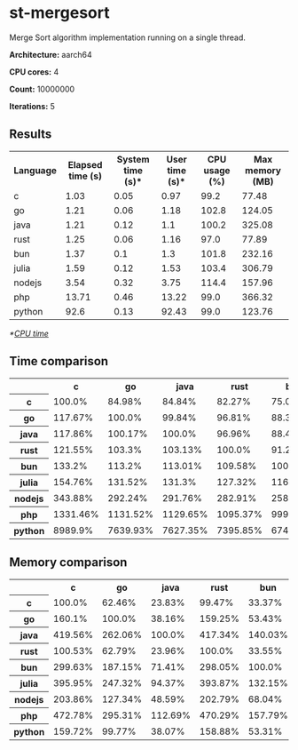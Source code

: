 # st-mergesort

Merge Sort algorithm implementation running on a single thread.

**Architecture:** aarch64

**CPU cores:** 4

**Count:** 10000000

**Iterations:** 5

## Results

<table>
  <tr>
    <th>Language</th>
    <th>Elapsed time (s)</th>
    <th>System time (s)*</th>
    <th>User time (s)*</th>
    <th>CPU usage (%)</th>
    <th>Max memory (MB)</th>
  </tr>
  <tr>
    <td>c</td>
    <td>1.03</td>
    <td>0.05</td>
    <td>0.97</td>
    <td>99.2</td>
    <td>77.48</td>
  </tr>
  <tr>
    <td>go</td>
    <td>1.21</td>
    <td>0.06</td>
    <td>1.18</td>
    <td>102.8</td>
    <td>124.05</td>
  </tr>
  <tr>
    <td>java</td>
    <td>1.21</td>
    <td>0.12</td>
    <td>1.1</td>
    <td>100.2</td>
    <td>325.08</td>
  </tr>
  <tr>
    <td>rust</td>
    <td>1.25</td>
    <td>0.06</td>
    <td>1.16</td>
    <td>97.0</td>
    <td>77.89</td>
  </tr>
  <tr>
    <td>bun</td>
    <td>1.37</td>
    <td>0.1</td>
    <td>1.3</td>
    <td>101.8</td>
    <td>232.16</td>
  </tr>
  <tr>
    <td>julia</td>
    <td>1.59</td>
    <td>0.12</td>
    <td>1.53</td>
    <td>103.4</td>
    <td>306.79</td>
  </tr>
  <tr>
    <td>nodejs</td>
    <td>3.54</td>
    <td>0.32</td>
    <td>3.75</td>
    <td>114.4</td>
    <td>157.96</td>
  </tr>
  <tr>
    <td>php</td>
    <td>13.71</td>
    <td>0.46</td>
    <td>13.22</td>
    <td>99.0</td>
    <td>366.32</td>
  </tr>
  <tr>
    <td>python</td>
    <td>92.6</td>
    <td>0.13</td>
    <td>92.43</td>
    <td>99.0</td>
    <td>123.76</td>
  </tr>
</table>

*\*[CPU time](https://en.wikipedia.org/wiki/CPU_time)*

## Time comparison

<table>
  <tr>
    <th></th>
    <th>c</th>
    <th>go</th>
    <th>java</th>
    <th>rust</th>
    <th>bun</th>
    <th>julia</th>
    <th>nodejs</th>
    <th>php</th>
    <th>python</th>
  </tr>
  <tr>
    <th>c</th>
    <td>100.0%</td>
    <td>84.98%</td>
    <td>84.84%</td>
    <td>82.27%</td>
    <td>75.07%</td>
    <td>64.62%</td>
    <td>29.08%</td>
    <td>7.51%</td>
    <td>1.11%</td>
  </tr>
  <tr>
    <th>go</th>
    <td>117.67%</td>
    <td>100.0%</td>
    <td>99.84%</td>
    <td>96.81%</td>
    <td>88.34%</td>
    <td>76.04%</td>
    <td>34.22%</td>
    <td>8.84%</td>
    <td>1.31%</td>
  </tr>
  <tr>
    <th>java</th>
    <td>117.86%</td>
    <td>100.17%</td>
    <td>100.0%</td>
    <td>96.96%</td>
    <td>88.48%</td>
    <td>76.16%</td>
    <td>34.27%</td>
    <td>8.85%</td>
    <td>1.31%</td>
  </tr>
  <tr>
    <th>rust</th>
    <td>121.55%</td>
    <td>103.3%</td>
    <td>103.13%</td>
    <td>100.0%</td>
    <td>91.25%</td>
    <td>78.54%</td>
    <td>35.35%</td>
    <td>9.13%</td>
    <td>1.35%</td>
  </tr>
  <tr>
    <th>bun</th>
    <td>133.2%</td>
    <td>113.2%</td>
    <td>113.01%</td>
    <td>109.58%</td>
    <td>100.0%</td>
    <td>86.07%</td>
    <td>38.74%</td>
    <td>10.0%</td>
    <td>1.48%</td>
  </tr>
  <tr>
    <th>julia</th>
    <td>154.76%</td>
    <td>131.52%</td>
    <td>131.3%</td>
    <td>127.32%</td>
    <td>116.18%</td>
    <td>100.0%</td>
    <td>45.0%</td>
    <td>11.62%</td>
    <td>1.72%</td>
  </tr>
  <tr>
    <th>nodejs</th>
    <td>343.88%</td>
    <td>292.24%</td>
    <td>291.76%</td>
    <td>282.91%</td>
    <td>258.16%</td>
    <td>222.21%</td>
    <td>100.0%</td>
    <td>25.83%</td>
    <td>3.83%</td>
  </tr>
  <tr>
    <th>php</th>
    <td>1331.46%</td>
    <td>1131.52%</td>
    <td>1129.65%</td>
    <td>1095.37%</td>
    <td>999.56%</td>
    <td>860.35%</td>
    <td>387.18%</td>
    <td>100.0%</td>
    <td>14.81%</td>
  </tr>
  <tr>
    <th>python</th>
    <td>8989.9%</td>
    <td>7639.93%</td>
    <td>7627.35%</td>
    <td>7395.85%</td>
    <td>6748.98%</td>
    <td>5809.03%</td>
    <td>2614.23%</td>
    <td>675.19%</td>
    <td>100.0%</td>
  </tr>
</table>

## Memory comparison

<table>
  <tr>
    <th></th>
    <th>c</th>
    <th>go</th>
    <th>java</th>
    <th>rust</th>
    <th>bun</th>
    <th>julia</th>
    <th>nodejs</th>
    <th>php</th>
    <th>python</th>
  </tr>
  <tr>
    <th>c</th>
    <td>100.0%</td>
    <td>62.46%</td>
    <td>23.83%</td>
    <td>99.47%</td>
    <td>33.37%</td>
    <td>25.26%</td>
    <td>49.05%</td>
    <td>21.15%</td>
    <td>62.61%</td>
  </tr>
  <tr>
    <th>go</th>
    <td>160.1%</td>
    <td>100.0%</td>
    <td>38.16%</td>
    <td>159.25%</td>
    <td>53.43%</td>
    <td>40.43%</td>
    <td>78.53%</td>
    <td>33.86%</td>
    <td>100.23%</td>
  </tr>
  <tr>
    <th>java</th>
    <td>419.56%</td>
    <td>262.06%</td>
    <td>100.0%</td>
    <td>417.34%</td>
    <td>140.03%</td>
    <td>105.96%</td>
    <td>205.81%</td>
    <td>88.74%</td>
    <td>262.68%</td>
  </tr>
  <tr>
    <th>rust</th>
    <td>100.53%</td>
    <td>62.79%</td>
    <td>23.96%</td>
    <td>100.0%</td>
    <td>33.55%</td>
    <td>25.39%</td>
    <td>49.31%</td>
    <td>21.26%</td>
    <td>62.94%</td>
  </tr>
  <tr>
    <th>bun</th>
    <td>299.63%</td>
    <td>187.15%</td>
    <td>71.41%</td>
    <td>298.05%</td>
    <td>100.0%</td>
    <td>75.67%</td>
    <td>146.98%</td>
    <td>63.37%</td>
    <td>187.59%</td>
  </tr>
  <tr>
    <th>julia</th>
    <td>395.95%</td>
    <td>247.32%</td>
    <td>94.37%</td>
    <td>393.87%</td>
    <td>132.15%</td>
    <td>100.0%</td>
    <td>194.23%</td>
    <td>83.75%</td>
    <td>247.9%</td>
  </tr>
  <tr>
    <th>nodejs</th>
    <td>203.86%</td>
    <td>127.34%</td>
    <td>48.59%</td>
    <td>202.79%</td>
    <td>68.04%</td>
    <td>51.49%</td>
    <td>100.0%</td>
    <td>43.12%</td>
    <td>127.63%</td>
  </tr>
  <tr>
    <th>php</th>
    <td>472.78%</td>
    <td>295.31%</td>
    <td>112.69%</td>
    <td>470.29%</td>
    <td>157.79%</td>
    <td>119.4%</td>
    <td>231.91%</td>
    <td>100.0%</td>
    <td>296.0%</td>
  </tr>
  <tr>
    <th>python</th>
    <td>159.72%</td>
    <td>99.77%</td>
    <td>38.07%</td>
    <td>158.88%</td>
    <td>53.31%</td>
    <td>40.34%</td>
    <td>78.35%</td>
    <td>33.78%</td>
    <td>100.0%</td>
  </tr>
</table>

